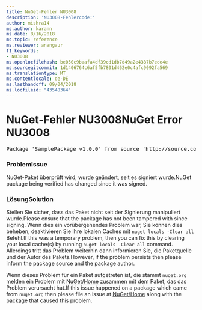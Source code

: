```yaml
---
title: NuGet-Fehler NU3008
description: 'NU3008-Fehlercode:'
author: mishra14
ms.author: karann
ms.date: 8/16/2018
ms.topic: reference
ms.reviewer: anangaur
f1_keywords:
- NU3008
ms.openlocfilehash: be050c9baafa4df39cd1db7d49a2e4387b7ede4e
ms.sourcegitcommit: 1d1406764c6af5fb7801d462e0c4afc9092fa569
ms.translationtype: MT
ms.contentlocale: de-DE
ms.lasthandoff: 09/04/2018
ms.locfileid: "43548364"
---
```

# <a name="nuget-error-nu3008"></a><span data-ttu-id="b8903-103">NuGet-Fehler NU3008</span><span class="sxs-lookup"><span data-stu-id="b8903-103">NuGet Error NU3008</span></span>

<pre>Package 'SamplePackage v1.0.0' from source 'http://source.com/index.json': The package integrity check failed.</pre>

### <a name="issue"></a><span data-ttu-id="b8903-104">Problem</span><span class="sxs-lookup"><span data-stu-id="b8903-104">Issue</span></span>

<span data-ttu-id="b8903-105">NuGet-Paket überprüft wird, wurde geändert, seit es signiert wurde.</span><span class="sxs-lookup"><span data-stu-id="b8903-105">NuGet package being verified has changed since it was signed.</span></span>


### <a name="solution"></a><span data-ttu-id="b8903-106">Lösung</span><span class="sxs-lookup"><span data-stu-id="b8903-106">Solution</span></span>

<span data-ttu-id="b8903-107">Stellen Sie sicher, dass das Paket nicht seit der Signierung manipuliert wurde.</span><span class="sxs-lookup"><span data-stu-id="b8903-107">Please ensure that the package has not been tampered with since signing.</span></span> <span data-ttu-id="b8903-108">Wenn dies ein vorübergehendes Problem war, Sie können dies beheben, deaktivieren Sie Ihre lokalen Caches mit `nuget locals -Clear all` Befehl.</span><span class="sxs-lookup"><span data-stu-id="b8903-108">If this was a temporary problem, then you can fix this by clearing your local cache(s) by running `nuget locals -Clear all` command.</span></span> <span data-ttu-id="b8903-109">Allerdings tritt das Problem weiterhin dann informieren Sie, die Paketquelle und der Autor des Pakets.</span><span class="sxs-lookup"><span data-stu-id="b8903-109">However, if the problem persists then please inform the package source and the package author.</span></span>

<span data-ttu-id="b8903-110">Wenn dieses Problem für ein Paket aufgetreten ist, die stammt `nuget.org` melden ein Problem mit [NuGet/Home](https://github.com/NuGet/Home/issues) zusammen mit dem Paket, das das Problem verursacht hat.</span><span class="sxs-lookup"><span data-stu-id="b8903-110">If this issue happened on a package which came from `nuget.org` then please file an issue at [NuGet/Home](https://github.com/NuGet/Home/issues) along with the package that caused this problem.</span></span>


